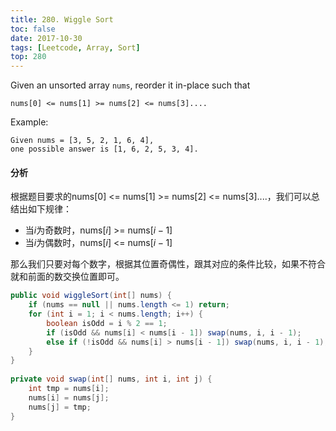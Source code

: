 ```yaml
---
title: 280. Wiggle Sort
toc: false
date: 2017-10-30
tags: [Leetcode, Array, Sort]
top: 280
---
```


Given an unsorted array `nums`, reorder it in-place such that

```
nums[0] <= nums[1] >= nums[2] <= nums[3]....
```

Example:

```
Given nums = [3, 5, 2, 1, 6, 4], 
one possible answer is [1, 6, 2, 5, 3, 4].
```

#### 分析

根据题目要求的nums[0] <= nums[1] >= nums[2] <= nums[3]....，我们可以总结出如下规律：

* 当$i$为奇数时，nums$[i]$ >= nums$[i - 1]$
* 当$i$为偶数时，nums$[i]$ <= nums$[i - 1]$

那么我们只要对每个数字，根据其位置奇偶性，跟其对应的条件比较，如果不符合就和前面的数交换位置即可。

```Java
public void wiggleSort(int[] nums) {
    if (nums == null || nums.length <= 1) return;
    for (int i = 1; i < nums.length; i++) {
        boolean isOdd = i % 2 == 1;
        if (isOdd && nums[i] < nums[i - 1]) swap(nums, i, i - 1);
        else if (!isOdd && nums[i] > nums[i - 1]) swap(nums, i, i - 1);
    }
}
    
private void swap(int[] nums, int i, int j) {
    int tmp = nums[i];
    nums[i] = nums[j];
    nums[j] = tmp;
}
```